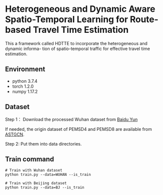 
# Heterogeneous and Dynamic Aware Spatio-Temporal Learning for Route-based Travel Time Estimation
This a framework called HDTTE to incorporate the heterogeneous and dynamic informa- tion of spatio-temporal traffic for effective travel time estimation.
## Environment
- python 3.7.4
- torch 1.2.0
- numpy 1.17.2
## Dataset
Step 1： Download the processed Wuhan dataset from [Baidu Yun](https:###) 

If needed, the origin dataset of PEMSD4 and PEMSD8 are available from [ASTGCN](https://github.com/Davidham3/ASTGCN).

Step 2: Put them into data directories.
## Train command
    # Train with Wuhan dataset
    python train.py --data=WUHAN --is_train
    
    # Train with Beijing dataset
    python train.py --data=BJ --is_train
    
